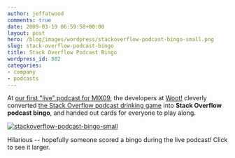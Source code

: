 ```yaml
---
author: jeffatwood
comments: true
date: 2009-03-19 06:59:58+00:00
layout: post
hero: /blog/images/wordpress/stackoverflow-podcast-bingo-small.png
slug: stack-overflow-podcast-bingo
title: Stack Overflow Podcast Bingo
wordpress_id: 882
categories:
- company
- podcasts
---
```



At [our first "live" podcast for MIX09](http://blog.stackoverflow.com/2009/03/jeff-and-joel-at-mix-09-live-podcast/), the developers at [Woot!](http://www.woot.com/) cleverly converted [the Stack Overflow podcast drinking game](http://stackoverflow.com/questions/309517/when-to-drink-when-listening-to-stack-overflow) into **Stack Overflow podcast bingo**, and handed out cards for everyone to play along.



[![stackoverflow-podcast-bingo-small](/blog/images/wordpress/stackoverflow-podcast-bingo-small.png)](/blog/images/wordpress/stackoverflow-podcast-bingo-large.png)



Hilarious -- hopefully someone scored a bingo during the live podcast! Click to see it larger.

